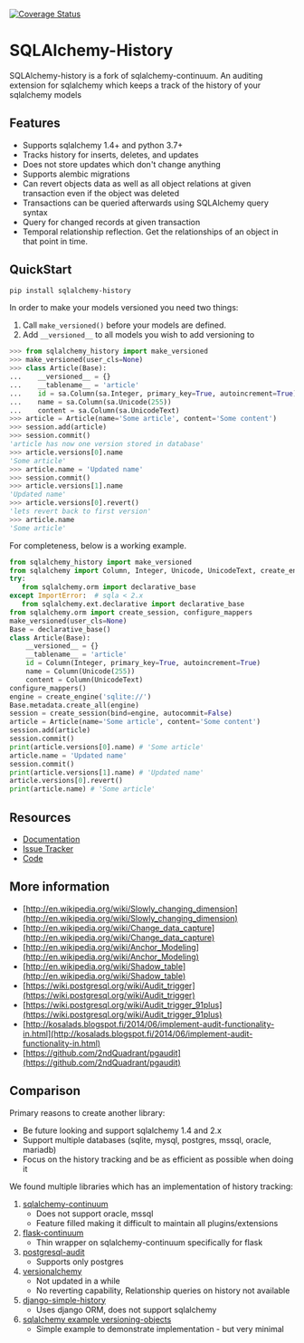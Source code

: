 [![Coverage Status](https://coveralls.io/repos/github/corridor/sqlalchemy-history/badge.svg)](https://coveralls.io/github/corridor/sqlalchemy-history)

# SQLAlchemy-History

SQLAlchemy-history is a fork of sqlalchemy-continuum.
An auditing extension for sqlalchemy which keeps a track of the history of your sqlalchemy models

## Features

- Supports sqlalchemy 1.4+ and python 3.7+
- Tracks history for inserts, deletes, and updates
- Does not store updates which don't change anything
- Supports alembic migrations
- Can revert objects data as well as all object relations at given transaction even if the object was deleted
- Transactions can be queried afterwards using SQLAlchemy query syntax
- Query for changed records at given transaction
- Temporal relationship reflection. Get the relationships of an object in that point in time.

## QuickStart

```sh
pip install sqlalchemy-history
```

In order to make your models versioned you need two things:

1. Call `make_versioned()` before your models are defined.
2. Add `__versioned__` to all models you wish to add versioning to

```python
>>> from sqlalchemy_history import make_versioned
>>> make_versioned(user_cls=None)
>>> class Article(Base):
...    __versioned__ = {}
...    __tablename__ = 'article'
...    id = sa.Column(sa.Integer, primary_key=True, autoincrement=True)
...    name = sa.Column(sa.Unicode(255))
...    content = sa.Column(sa.UnicodeText)
>>> article = Article(name='Some article', content='Some content')
>>> session.add(article)
>>> session.commit()
'article has now one version stored in database'
>>> article.versions[0].name
'Some article'
>>> article.name = 'Updated name'
>>> session.commit()
>>> article.versions[1].name
'Updated name'
>>> article.versions[0].revert()
'lets revert back to first version'
>>> article.name
'Some article'
```

For completeness, below is a working example.

```python
from sqlalchemy_history import make_versioned
from sqlalchemy import Column, Integer, Unicode, UnicodeText, create_engine
try:
   from sqlalchemy.orm import declarative_base
except ImportError:  # sqla < 2.x
   from sqlalchemy.ext.declarative import declarative_base
from sqlalchemy.orm import create_session, configure_mappers
make_versioned(user_cls=None)
Base = declarative_base()
class Article(Base):
    __versioned__ = {}
    __tablename__ = 'article'
    id = Column(Integer, primary_key=True, autoincrement=True)
    name = Column(Unicode(255))
    content = Column(UnicodeText)
configure_mappers()
engine = create_engine('sqlite://')
Base.metadata.create_all(engine)
session = create_session(bind=engine, autocommit=False)
article = Article(name='Some article', content='Some content')
session.add(article)
session.commit()
print(article.versions[0].name) # 'Some article'
article.name = 'Updated name'
session.commit()
print(article.versions[1].name) # 'Updated name'
article.versions[0].revert()
print(article.name) # 'Some article'
```

## Resources

- [Documentation](https://corridor.github.io/sqlalchemy-history/)
- [Issue Tracker](http://github.com/corridor/sqlalchemy-history/issues)
- [Code](http://github.com/corridor/sqlalchemy-history/)

## More information

- [http://en.wikipedia.org/wiki/Slowly_changing_dimension](http://en.wikipedia.org/wiki/Slowly_changing_dimension)
- [http://en.wikipedia.org/wiki/Change_data_capture](http://en.wikipedia.org/wiki/Change_data_capture)
- [http://en.wikipedia.org/wiki/Anchor_Modeling](http://en.wikipedia.org/wiki/Anchor_Modeling)
- [http://en.wikipedia.org/wiki/Shadow_table](http://en.wikipedia.org/wiki/Shadow_table)
- [https://wiki.postgresql.org/wiki/Audit_trigger](https://wiki.postgresql.org/wiki/Audit_trigger)
- [https://wiki.postgresql.org/wiki/Audit_trigger_91plus](https://wiki.postgresql.org/wiki/Audit_trigger_91plus)
- [http://kosalads.blogspot.fi/2014/06/implement-audit-functionality-in.html](http://kosalads.blogspot.fi/2014/06/implement-audit-functionality-in.html)
- [https://github.com/2ndQuadrant/pgaudit](https://github.com/2ndQuadrant/pgaudit)

## Comparison

Primary reasons to create another library:

- Be future looking and support sqlalchemy 1.4 and 2.x
- Support multiple databases (sqlite, mysql, postgres, mssql, oracle, mariadb)
- Focus on the history tracking and be as efficient as possible when doing it

We found multiple libraries which has an implementation of history tracking:

1. [sqlalchemy-continuum](https://github.com/kvesteri/sqlalchemy-continuum)
    - Does not support oracle, mssql
    - Feature filled making it difficult to maintain all plugins/extensions
2. [flask-continuum](https://github.com/bprinty/flask-continuum)
    - Thin wrapper on sqlalchemy-continuum specifically for flask
3. [postgresql-audit](https://github.com/kvesteri/postgresql-audit)
    - Supports only postgres
4. [versionalchemy](https://github.com/NerdWalletOSS/versionalchemy)
    - Not updated in a while
    - No reverting capability, Relationship queries on history not available
5. [django-simple-history](https://github.com/jazzband/django-simple-history)
    - Uses django ORM, does not support sqlalchemy
6. [sqlalchemy example versioning-objects](http://docs.sqlalchemy.org/en/latest/orm/examples.html#versioning-objects)
    - Simple example to demonstrate implementation - but very minimal
